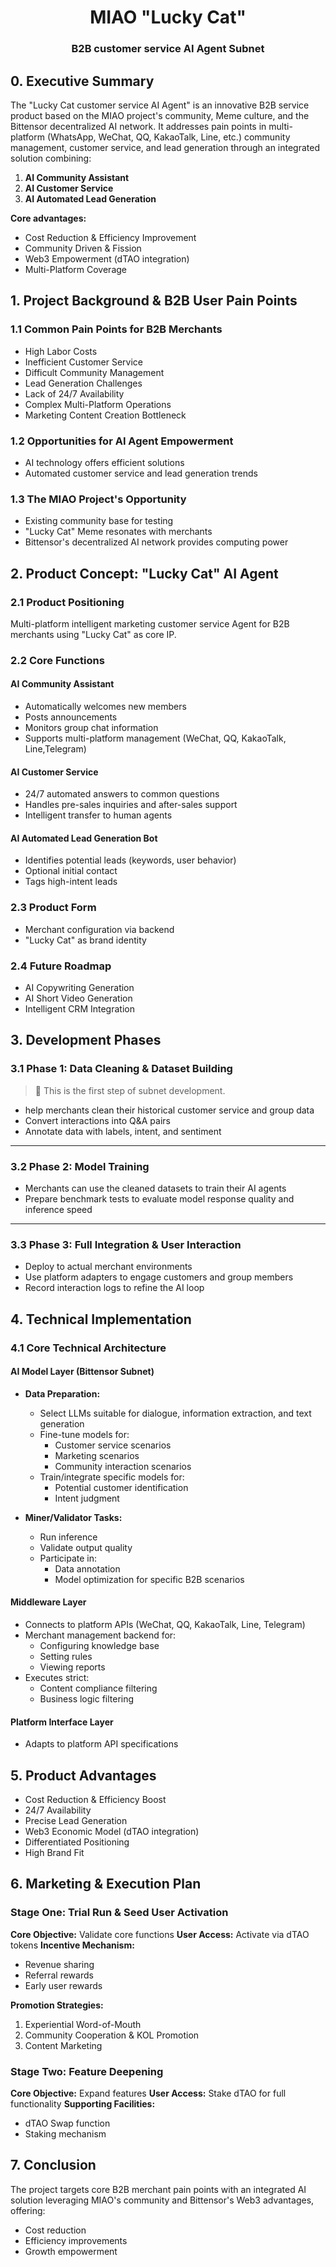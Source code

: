 <div align="center">

# **MIAO "Lucky Cat"** <!-- omit in toc -->

### B2B customer service AI Agent Subnet <!-- omit in toc -->

</div>

## 0. Executive Summary

The "Lucky Cat customer service AI Agent" is an innovative B2B service product based on the MIAO project's community, Meme culture, and the Bittensor decentralized AI network. It addresses pain points in multi-platform (WhatsApp, WeChat, QQ, KakaoTalk, Line, etc.) community management, customer service, and lead generation through an integrated solution combining:

1. **AI Community Assistant**
2. **AI Customer Service**
3. **AI Automated Lead Generation**

**Core advantages:**
- Cost Reduction & Efficiency Improvement
- Community Driven & Fission
- Web3 Empowerment (dTAO integration)
- Multi-Platform Coverage

## 1. Project Background & B2B User Pain Points

### 1.1 Common Pain Points for B2B Merchants
- High Labor Costs
- Inefficient Customer Service
- Difficult Community Management
- Lead Generation Challenges
- Lack of 24/7 Availability
- Complex Multi-Platform Operations
- Marketing Content Creation Bottleneck

### 1.2 Opportunities for AI Agent Empowerment
- AI technology offers efficient solutions
- Automated customer service and lead generation trends

### 1.3 The MIAO Project's Opportunity
- Existing community base for testing
- "Lucky Cat" Meme resonates with merchants
- Bittensor's decentralized AI network provides computing power

## 2. Product Concept: "Lucky Cat" AI Agent

### 2.1 Product Positioning
Multi-platform intelligent marketing customer service Agent for B2B merchants using "Lucky Cat" as core IP.

### 2.2 Core Functions
#### AI Community Assistant
- Automatically welcomes new members
- Posts announcements
- Monitors group chat information
- Supports multi-platform management (WeChat, QQ, KakaoTalk, Line,Telegram)

#### AI Customer Service
- 24/7 automated answers to common questions
- Handles pre-sales inquiries and after-sales support
- Intelligent transfer to human agents

#### AI Automated Lead Generation Bot
- Identifies potential leads (keywords, user behavior)
- Optional initial contact
- Tags high-intent leads

### 2.3 Product Form
- Merchant configuration via backend
- "Lucky Cat" as brand identity

### 2.4 Future Roadmap
- AI Copywriting Generation
- AI Short Video Generation
- Intelligent CRM Integration

## 3. Development Phases

### 3.1 Phase 1: Data Cleaning & Dataset Building
> 🔹 This is the first step of subnet development.

- help merchants clean their historical customer service and group data 
- Convert interactions into Q&A pairs  
- Annotate data with labels, intent, and sentiment    

---

### 3.2 Phase 2: Model Training

- Merchants can use the cleaned datasets to train their AI agents    
- Prepare benchmark tests to evaluate model response quality and inference speed  

---

### 3.3 Phase 3: Full Integration & User Interaction

- Deploy to actual merchant environments  
- Use platform adapters to engage customers and group members  
- Record interaction logs to refine the AI loop  

## 4. Technical Implementation

### 4.1 Core Technical Architecture
#### AI Model Layer (Bittensor Subnet)
- **Data Preparation:**
  - Select LLMs suitable for dialogue, information extraction, and text generation
  - Fine-tune models for:
    - Customer service scenarios
    - Marketing scenarios
    - Community interaction scenarios
  - Train/integrate specific models for:
    - Potential customer identification
    - Intent judgment

- **Miner/Validator Tasks:**
  - Run inference
  - Validate output quality
  - Participate in:
    - Data annotation
    - Model optimization for specific B2B scenarios

#### Middleware Layer
- Connects to platform APIs (WeChat, QQ, KakaoTalk, Line, Telegram)
- Merchant management backend for:
  - Configuring knowledge base
  - Setting rules
  - Viewing reports
- Executes strict:
  - Content compliance filtering
  - Business logic filtering

#### Platform Interface Layer
- Adapts to platform API specifications
## 5. Product Advantages
- Cost Reduction & Efficiency Boost
- 24/7 Availability
- Precise Lead Generation
- Web3 Economic Model (dTAO integration)
- Differentiated Positioning
- High Brand Fit

## 6. Marketing & Execution Plan

### Stage One: Trial Run & Seed User Activation
**Core Objective:** Validate core functions
**User Access:** Activate via dTAO tokens
**Incentive Mechanism:**
- Revenue sharing
- Referral rewards
- Early user rewards

**Promotion Strategies:**
1. Experiential Word-of-Mouth
2. Community Cooperation & KOL Promotion
3. Content Marketing

### Stage Two: Feature Deepening
**Core Objective:** Expand features
**User Access:** Stake dTAO for full functionality
**Supporting Facilities:**
- dTAO Swap function
- Staking mechanism

## 7. Conclusion

The project targets core B2B merchant pain points with an integrated AI solution leveraging MIAO's community and Bittensor's Web3 advantages, offering:
- Cost reduction
- Efficiency improvements
- Growth empowerment
